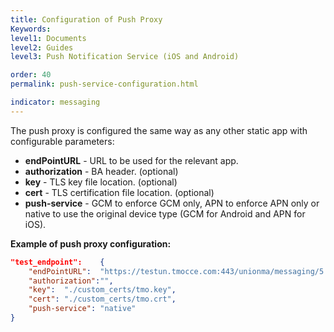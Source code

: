 ```yaml
---
title: Configuration of Push Proxy
Keywords:
level1: Documents
level2: Guides
level3: Push Notification Service (iOS and Android)

order: 40
permalink: push-service-configuration.html

indicator: messaging
---
```


The push proxy is configured the same way as any other static app with configurable
parameters:

- **endPointURL** - URL to be used for the relevant app.
- **authorization** - BA header. (optional)
- **key** - TLS key file location. (optional)
- **cert** - TLS certification file location. (optional)
- **push-service** - GCM to enforce GCM only, APN to enforce APN only or native to use
the original device type (GCM for Android and APN for iOS).

**Example of push proxy configuration:**

```json    
"test_endpoint":	{
    "endPointURL":	"https://testun.tmocce.com:443/unionma/messaging/5.2/lp_push",
    "authorization":"",
    "key":	"./custom_certs/tmo.key",
    "cert":	"./custom_certs/tmo.crt",
    "push-service":	"native"
}
```